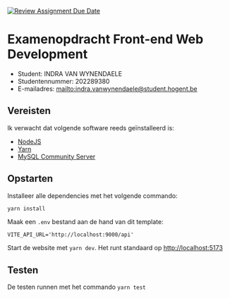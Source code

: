 [![Review Assignment Due Date](https://classroom.github.com/assets/deadline-readme-button-24ddc0f5d75046c5622901739e7c5dd533143b0c8e959d652212380cedb1ea36.svg)](https://classroom.github.com/a/TA_3CB_a)

# Examenopdracht Front-end Web Development

- Student: INDRA VAN WYNENDAELE
- Studentennummer: 202289380
- E-mailadres: <mailto:indra.vanwynendaele@student.hogent.be>

## Vereisten

Ik verwacht dat volgende software reeds geïnstalleerd is:

- [NodeJS](https://nodejs.org)
- [Yarn](https://yarnpkg.com)
- [MySQL Community Server](https://dev.mysql.com/downloads/mysql/)

## Opstarten

Installeer alle dependencies met het volgende commando:

```bash
yarn install
```

Maak een `.env` bestand aan de hand van dit template:

```dotenv
VITE_API_URL='http://localhost:9000/api'
```

Start de website met `yarn dev`. Het runt standaard op <http://localhost:5173> 

## Testen

De testen runnen met het commando `yarn test`